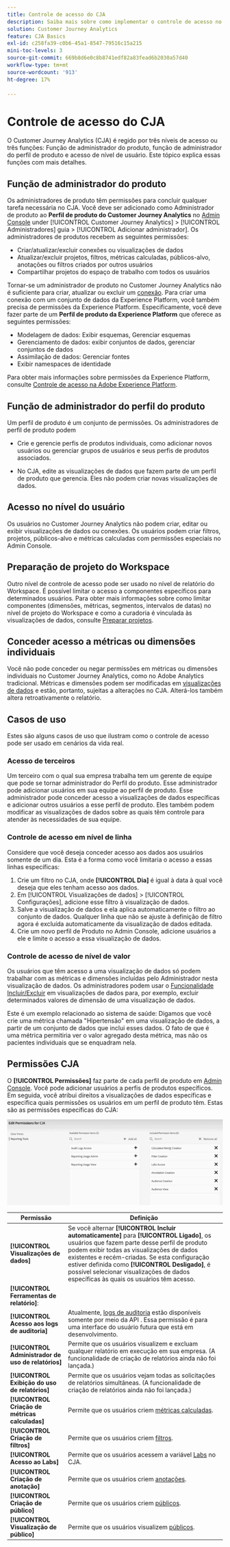 ```yaml
---
title: Controle de acesso do CJA
description: Saiba mais sobre como implementar o controle de acesso no CJA.
solution: Customer Journey Analytics
feature: CJA Basics
exl-id: c258fa39-c0b6-45a1-8547-79516c15a215
mini-toc-levels: 3
source-git-commit: 669b8d6e0c8b8741edf82a83fead6b2030a57d40
workflow-type: tm+mt
source-wordcount: '913'
ht-degree: 17%

---
```


# Controle de acesso do CJA

O Customer Journey Analytics (CJA) é regido por três níveis de acesso ou três funções: Função de administrador do produto, função de administrador do perfil de produto e acesso de nível de usuário. Este tópico explica essas funções com mais detalhes.

## Função de administrador do produto

Os administradores de produto têm permissões para concluir qualquer tarefa necessária no CJA. Você deve ser adicionado como Administrador de produto ao **Perfil de produto do Customer Journey Analytics** no [Admin Console](https://adminconsole.adobe.com/enterprise/) under [!UICONTROL Customer Journey Analytics] > [!UICONTROL Administradores] guia > [!UICONTROL Adicionar administrador]. Os administradores de produtos recebem as seguintes permissões:

* Criar/atualizar/excluir conexões ou visualizações de dados
* Atualizar/excluir projetos, filtros, métricas calculadas, públicos-alvo, anotações ou filtros criados por outros usuários
* Compartilhar projetos do espaço de trabalho com todos os usuários

Tornar-se um administrador de produto no Customer Journey Analytics não é suficiente para criar, atualizar ou excluir um [conexão](/help/connections/overview.md). Para criar uma conexão com um conjunto de dados da Experience Platform, você também precisa de permissões da Experience Platform. Especificamente, você deve fazer parte de um **Perfil de produto da Experience Platform** que oferece as seguintes permissões:

* Modelagem de dados: Exibir esquemas, Gerenciar esquemas
* Gerenciamento de dados: exibir conjuntos de dados, gerenciar conjuntos de dados
* Assimilação de dados: Gerenciar fontes
* Exibir namespaces de identidade

Para obter mais informações sobre permissões da Experience Platform, consulte [Controle de acesso na Adobe Experience Platform](https://experienceleague.adobe.com/docs/experience-platform/access-control/home.html?lang=pt-BR).

## Função de administrador do perfil do produto

Um perfil de produto é um conjunto de permissões. Os administradores de perfil de produto podem

* Crie e gerencie perfis de produtos individuais, como adicionar novos usuários ou gerenciar grupos de usuários e seus perfis de produtos associados.

* No CJA, edite as visualizações de dados que fazem parte de um perfil de produto que gerencia. Eles não podem criar novas visualizações de dados.

## Acesso no nível do usuário

Os usuários no Customer Journey Analytics não podem criar, editar ou exibir visualizações de dados ou conexões. Os usuários podem criar filtros, projetos, públicos-alvo e métricas calculadas com permissões especiais no Admin Console.

## Preparação de projeto do Workspace

Outro nível de controle de acesso pode ser usado no nível de relatório do Workspace. É possível limitar o acesso a componentes específicos para determinados usuários. Para obter mais informações sobre como limitar componentes (dimensões, métricas, segmentos, intervalos de datas) no nível de projeto do Workspace e como a curadoria é vinculada às visualizações de dados, consulte [Preparar projetos](/help/analysis-workspace/curate-share/curate.md).

## Conceder acesso a métricas ou dimensões individuais

Você não pode conceder ou negar permissões em métricas ou dimensões individuais no Customer Journey Analytics, como no Adobe Analytics tradicional. Métricas e dimensões podem ser modificadas em [visualizações de dados](/help/data-views/data-views.md) e estão, portanto, sujeitas a alterações no CJA. Alterá-los também altera retroativamente o relatório.

## Casos de uso

Estes são alguns casos de uso que ilustram como o controle de acesso pode ser usado em cenários da vida real.

### Acesso de terceiros

Um terceiro com o qual sua empresa trabalha tem um gerente de equipe que pode se tornar administrador do Perfil do produto. Esse administrador pode adicionar usuários em sua equipe ao perfil de produto. Esse administrador pode conceder acesso a visualizações de dados específicas e adicionar outros usuários a esse perfil de produto. Eles também podem modificar as visualizações de dados sobre as quais têm controle para atender às necessidades de sua equipe.

### Controle de acesso em nível de linha

Considere que você deseja conceder acesso aos dados aos usuários somente de um dia. Esta é a forma como você limitaria o acesso a essas linhas específicas:

1. Crie um filtro no CJA, onde **[!UICONTROL Dia]** é igual à data à qual você deseja que eles tenham acesso aos dados.
1. Em [!UICONTROL Visualizações de dados] > [!UICONTROL Configurações], adicione esse filtro à visualização de dados.
1. Salve a visualização de dados e ela aplica automaticamente o filtro ao conjunto de dados. Qualquer linha que não se ajuste à definição de filtro agora é excluída automaticamente da visualização de dados editada.
1. Crie um novo perfil de Produto no Admin Console, adicione usuários a ele e limite o acesso a essa visualização de dados.

### Controle de acesso de nível de valor

Os usuários que têm acesso a uma visualização de dados só podem trabalhar com as métricas e dimensões incluídas pelo Administrador nesta visualização de dados. Os administradores podem usar o [Funcionalidade Incluir/Excluir](/help/data-views/component-settings/include-exclude-values.md) em visualizações de dados para, por exemplo, excluir determinados valores de dimensão de uma visualização de dados.

Este é um exemplo relacionado ao sistema de saúde: Digamos que você crie uma métrica chamada &quot;Hipertensão&quot; em uma visualização de dados, a partir de um conjunto de dados que inclui esses dados. O fato de que é uma métrica permitiria ver o valor agregado desta métrica, mas não os pacientes individuais que se enquadram nela.

## Permissões CJA

O **[!UICONTROL Permissões]** faz parte de cada perfil de produto em [Admin Console](https://adminconsole.adobe.com/enterprise/). Você pode adicionar usuários a perfis de produtos específicos. Em seguida, você atribui direitos a visualizações de dados específicas e especifica quais permissões os usuários em um perfil de produto têm. Estas são as permissões específicas do CJA:

![permissões do admin console](assets/permissions.png)

| Permissão | Definição |
| --- | --- |
| **[!UICONTROL Visualizações de dados]** | Se você alternar **[!UICONTROL Incluir automaticamente]** para **[!UICONTROL Ligado]**, os usuários que fazem parte desse perfil de produto podem exibir todas as visualizações de dados existentes e recém-criadas. Se esta configuração estiver definida como **[!UICONTROL Desligado]**, é possível selecionar visualizações de dados específicas às quais os usuários têm acesso. |
| **[!UICONTROL Ferramentas de relatório]**: |  |
| **[!UICONTROL Acesso aos logs de auditoria]** | Atualmente, [logs de auditoria](https://adobe.io/cja-apis/docs/endpoints/auditlogs/) estão disponíveis somente por meio da API . Essa permissão é para uma interface do usuário futura que está em desenvolvimento. |
| **[!UICONTROL Administrador de uso de relatórios]** | Permite que os usuários visualizem e excluam qualquer relatório em execução em sua empresa. (A funcionalidade de criação de relatórios ainda não foi lançada.) |
| **[!UICONTROL Exibição do uso de relatórios]** | Permite que os usuários vejam todas as solicitações de relatórios simultâneas. (A funcionalidade de criação de relatórios ainda não foi lançada.) |
| **[!UICONTROL Criação de métricas calculadas]** | Permite que os usuários criem [métricas calculadas](/help/components/calc-metrics/calc-metr-overview.md). |
| **[!UICONTROL Criação de filtros]** | Permite que os usuários criem [filtros](/help/components/filters/filters-overview.md). |
| **[!UICONTROL Acesso ao Labs]** | Permite que os usuários acessem a variável [Labs](/help/labs/labs.md) no CJA. |
| **[!UICONTROL Criação de anotação]** | Permite que os usuários criem [anotações](/help/components/annotations/overview.md). |
| **[!UICONTROL Criação de público]** | Permite que os usuários criem [públicos](/help/components/audiences/audiences-overview.md). |
| **[!UICONTROL Visualização de público]** | Permite que os usuários visualizem [públicos](/help/components/audiences/audiences-overview.md). |

